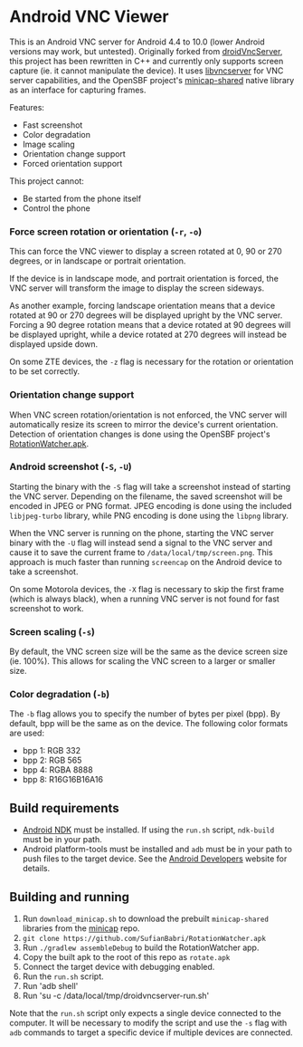 # Android VNC Viewer

This is an Android VNC server for Android 4.4 to 10.0 (lower Android versions may work, but untested). Originally forked from [droidVncServer](https://github.com/oNaiPs/droidVncServer), this project has been rewritten in C++ and currently only supports screen capture (ie. it cannot manipulate the device). It uses [libvncserver](https://libvnc.github.io) for VNC server capabilities, and the OpenSBF project's [minicap-shared](/opensbf/minicap/) native library as an interface for capturing frames.

Features:

- Fast screenshot
- Color degradation
- Image scaling
- Orientation change support
- Forced orientation support

This project cannot:

- Be started from the phone itself
- Control the phone

### Force screen rotation or orientation (`-r`, `-o`)

This can force the VNC viewer to display a screen rotated at 0, 90 or 270 degrees, or in landscape or portrait orientation.

If the device is in landscape mode, and portrait orientation is forced, the VNC server will transform the image to display the screen sideways.

As another example, forcing landscape orientation means that a device rotated at 90 or 270 degrees will be displayed upright by the VNC server. Forcing a 90 degree rotation means that a device rotated at 90 degrees will be displayed upright, while a device rotated at 270 degrees will instead be displayed upside down.

On some ZTE devices, the `-z` flag is necessary for the rotation or orientation to be set correctly.

### Orientation change support

When VNC screen rotation/orientation is not enforced, the VNC server will automatically resize its screen to mirror the device's current orientation. Detection of orientation changes is done using the OpenSBF project's [RotationWatcher.apk](/opensbf/RotationWatcher.apk).

### Android screenshot (`-S`, `-U`)

Starting the binary with the `-S` flag will take a screenshot instead of starting the VNC server. Depending on the filename, the saved screenshot will be encoded in JPEG or PNG format. JPEG encoding is done using the included `libjpeg-turbo` library, while PNG encoding is done using the `libpng` library.

When the VNC server is running on the phone, starting the VNC server binary with the `-U` flag will instead send a signal to the VNC server and cause it to save the current frame to `/data/local/tmp/screen.png`. This approach is much faster than running `screencap` on the Android device to take a screenshot.

On some Motorola devices, the `-X` flag is necessary to skip the first frame (which is always black), when a running VNC server is not found for fast screenshot to work.

### Screen scaling (`-s`)

By default, the VNC screen size will be the same as the device screen size (ie. 100%). This allows for scaling the VNC screen to a larger or smaller size.

### Color degradation (`-b`)

The `-b` flag allows you to specify the number of bytes per pixel (bpp). By default, bpp will be the same as on the device. The following color formats are used:

- bpp 1: RGB 332
- bpp 2: RGB 565
- bpp 4: RGBA 8888
- bpp 8: R16G16B16A16

## Build requirements

- [Android NDK](https://developer.android.com/ndk/index.html) must be installed. If using the `run.sh` script, `ndk-build` must be in your path.
- Android platform-tools must be installed and `adb` must be in your path to push files to the target device. See the [Android Developers](https://developer.android.com/index.html) website for details.

## Building and running

1. Run `download_minicap.sh` to download the prebuilt `minicap-shared` libraries from the [minicap](/openstf/minicap) repo.
2. `git clone https://github.com/SufianBabri/RotationWatcher.apk`
3. Run `./gradlew assembleDebug` to build the RotationWatcher app.
4. Copy the built apk to the root of this repo as `rotate.apk`
5. Connect the target device with debugging enabled.
6. Run the `run.sh` script.
7. Run 'adb shell'
8. Run 'su -c /data/local/tmp/droidvncserver-run.sh'

Note that the `run.sh` script only expects a single device connected to the computer. It will be necessary to modify the script and use the `-s` flag with `adb` commands to target a specific device if multiple devices are connected.